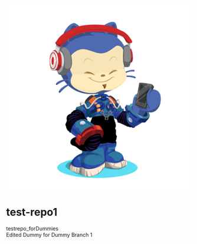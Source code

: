 ![headshot](octocat-1656619281240.png)
# test-repo1
testrepo_forDummies
<br>
Edited Dummy for Dummy Branch 1
